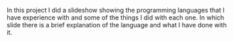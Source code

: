 In this project I did a slideshow showing the programming languages that I have experience with and some of the things I did with each one. In which slide there is a brief explanation of the language and what I have done with it.